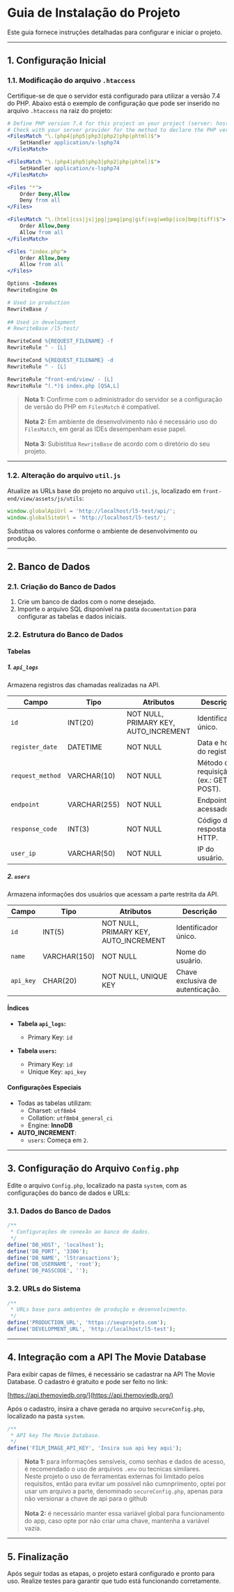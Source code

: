 # Guia de Instalação do Projeto

Este guia fornece instruções detalhadas para configurar e iniciar o projeto.

---

## 1. Configuração Inicial

### 1.1. Modificação do arquivo `.htaccess`

Certifique-se de que o servidor está configurado para utilizar a versão 7.4 do PHP. Abaixo está o exemplo de configuração que pode ser inserido no arquivo `.htaccess` na raiz do projeto:

```apache
# Define PHP version 7.4 for this project on your project (server: hostinger)
# Check with your server provider for the method to declare the PHP version used
<FilesMatch "\.(php4|php5|php3|php2|php|phtml)$">
    SetHandler application/x-lsphp74
</FilesMatch>

<FilesMatch "\.(php4|php5|php3|php2|php|phtml)$">
    SetHandler application/x-lsphp74
</FilesMatch>

<Files "*">
    Order Deny,Allow
    Deny from all
</Files>

<FilesMatch "\.(html|css|js|jpg|jpeg|png|gif|svg|webp|ico|bmp|tiff)$">
    Order Allow,Deny
    Allow from all
</FilesMatch>

<Files "index.php">
    Order Allow,Deny
    Allow from all
</Files>

Options -Indexes
RewriteEngine On

# Used in production
RewriteBase /
 
## Used in development
# RewriteBase /l5-test/

RewriteCond %{REQUEST_FILENAME} -f
RewriteRule ^ - [L]

RewriteCond %{REQUEST_FILENAME} -d
RewriteRule ^ - [L]

RewriteRule ^front-end/view/ - [L]
RewriteRule ^(.*)$ index.php [QSA,L]
```
> **Nota 1:** Confirme com o administrador do servidor se a configuração de versão do PHP em `FilesMatch` é compatível.<br><br>
> **Nota 2:** Em ambiente de desenvolvimento não é necessário uso do `FilesMatch`, em geral as IDEs desempenham esse papel.<br><br>
> **Nota 3:** Subistitua `RewriteBase` de acordo com o diretório do seu projeto.

---

### 1.2. Alteração do arquivo `util.js`

Atualize as URLs base do projeto no arquivo `util.js`, localizado em `front-end/view/assets/js/utils`:

```javascript
window.globalApiUrl = 'http://localhost/l5-test/api/';
window.globalSiteUrl = 'http://localhost/l5-test/';
```

Substitua os valores conforme o ambiente de desenvolvimento ou produção.

---

## 2. Banco de Dados

### 2.1. Criação do Banco de Dados

1. Crie um banco de dados com o nome desejado.
2. Importe o arquivo SQL disponível na pasta `documentation` para configurar as tabelas e dados iniciais.

### 2.2. Estrutura do Banco de Dados

#### Tabelas

##### 1. `api_logs`
Armazena registros das chamadas realizadas na API.

| Campo            | Tipo        | Atributos                             | Descrição                               |
|-------------------|-------------|---------------------------------------|-----------------------------------------|
| `id`             | INT(20)     | NOT NULL, PRIMARY KEY, AUTO_INCREMENT | Identificador único.                   |
| `register_date`  | DATETIME    | NOT NULL                              | Data e hora do registro.               |
| `request_method` | VARCHAR(10) | NOT NULL                              | Método da requisição (ex.: GET, POST). |
| `endpoint`       | VARCHAR(255)| NOT NULL                              | Endpoint acessado.                     |
| `response_code`  | INT(3)      | NOT NULL                              | Código de resposta HTTP.               |
| `user_ip`        | VARCHAR(50) | NOT NULL                              | IP do usuário.                         |

##### 2. `users`
Armazena informações dos usuários que acessam a parte restrita da API.

| Campo      | Tipo        | Atributos                             | Descrição                           |
|------------|-------------|---------------------------------------|-------------------------------------|
| `id`       | INT(5)      | NOT NULL, PRIMARY KEY, AUTO_INCREMENT | Identificador único.                |
| `name`     | VARCHAR(150)| NOT NULL                              | Nome do usuário.                    |
| `api_key`  | CHAR(20)    | NOT NULL, UNIQUE KEY                  | Chave exclusiva de autenticação.    |

#### Índices

- **Tabela `api_logs`:**
    - Primary Key: `id`

- **Tabela `users`:**
    - Primary Key: `id`
    - Unique Key: `api_key`

#### Configurações Especiais

- Todas as tabelas utilizam:
    - Charset: `utf8mb4`
    - Collation: `utf8mb4_general_ci`
    - Engine: **InnoDB**
- **AUTO_INCREMENT**:
    - `users`: Começa em `2`.

---

## 3. Configuração do Arquivo `Config.php`

Edite o arquivo `Config.php`, localizado na pasta `system`, com as configurações do banco de dados e URLs:

### 3.1. Dados do Banco de Dados

```php
/**
 * Configurações de conexão ao banco de dados.
 */
define('DB_HOST', 'localhost');
define('DB_PORT', '3306');
define('DB_NAME', 'l5transactions');
define('DB_USERNAME', 'root');
define('DB_PASSCODE', '');
```

### 3.2. URLs do Sistema

```php
/**
 * URLs base para ambientes de produção e desenvolvimento.
 */
define('PRODUCTION_URL', 'https://seuprojeto.com');
define('DEVELOPMENT_URL', 'http://localhost/l5-test');
```

---

## 4. Integração com a API The Movie Database

Para exibir capas de filmes, é necessário se cadastrar na API The Movie Database. O cadastro é gratuito e pode ser feito no link:

[https://api.themoviedb.org/](https://api.themoviedb.org/)

Após o cadastro, insira a chave gerada no arquivo `secureConfig.php`, localizado na pasta `system`.

```php
/**
 * API key The Movie Database.
 */
define('FILM_IMAGE_API_KEY', 'Insira sua api key aqui');
```
> **Nota 1:** para informações sensíveis, como senhas e dados de acesso,  é recomendado o uso de arquivos `.env` ou tecnicas similares.<br>
> Neste projeto o uso de ferramentas externas foi limitado pelos requisitos, então para evitar um possível não cumnprimento, optei por usar um arquivo a parte, denominado `secureConfig.php`, apenas para não versionar a chave de api para o github<br><br>
> **Nota 2:** é necessário manter essa variável global para funcionamento do app, caso opte por não criar uma chave, mantenha a variável vazia.
---

## 5. Finalização

Após seguir todas as etapas, o projeto estará configurado e pronto para uso. Realize testes para garantir que tudo está funcionando corretamente.
